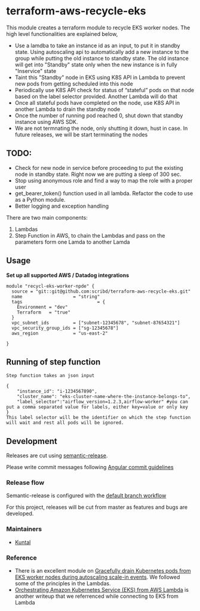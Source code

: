 # terraform-aws-recycle-eks

This module creates a terraform module to recycle EKS worker nodes. The high level functionalities are explained below,
 - Use a lamdba to take an instance id as an input, to put it in standby state. Using autoscaling api to automatically add a new instance to the group while putting the old instance to standby state. The old instance will get into "Standby" state only when the new instance is in fully "Inservice" state
 - Taint this "Standby" node in EKS using K8S API in Lambda to prevent new pods from getting scheduled into this node
 - Periodically use K8S API check for status of “stateful” pods on that node based on the label selector provided. Another Lambda will do that
 - Once all stateful pods have completed on the node, use K8S API in another Lambda to drain the standby node
 - Once the number of running pod reached 0, shut down that standby instance using AWS SDK.
 - We are not termnating the node, only shutting it down, hust in case. In future releases, we will be start terminating the nodes

## TODO:
 - Check for new node in service before proceeding to put the existing node in standby state. Right now we are putting a sleep of 300 sec.
 - Stop using anonymous role and find a way to map the role with a proper user
 - get_bearer_token() function used in all lambda. Refactor the code to use as a Python module.
 - Better logging and exception handling

There are two main components:

1. Lambdas
2. Step Function in AWS, to chain the Lambdas and pass on the parameters form one Lamda to another Lamda


## Usage

**Set up all supported AWS / Datadog integrations**

```
module "recycl-eks-worker-npde" {
  source = "git::git@github.com:scribd/terraform-aws-recycle-eks.git"
  name                   = "string"
  tags                            = {
    Environment = "dev"
    Terraform   = "true"
  }
  vpc_subnet_ids         = ["subnet-12345678", "subnet-87654321"]
  vpc_security_group_ids = ["sg-12345678"]
  aws_region             = "us-east-2"

}
```

## Running of step function

```
Step function takes an json input 

{
    "instance_id": "i-1234567890",
    "cluster_name": "eks-cluster-name-where-the-instance-belongs-to",
    "label_selector":"airflow_version=1.2.3,airflow-worker" #you can put a comma separated value for labels, either key=value or only key
}
This label selector will be the identifier on which the step function will wait and rest all pods will be ignored.

```

## Development

Releases are cut using [semantic-release](https://github.com/semantic-release/semantic-release).

Please write commit messages following [Angular commit guidelines](https://github.com/angular/angular.js/blob/master/DEVELOPERS.md#-git-commit-guidelines)


### Release flow

Semantic-release is configured with the [default branch workflow](https://semantic-release.gitbook.io/semantic-release/usage/configuration#branches)

For this project, releases will be cut from master as features and bugs are developed.


### Maintainers
- [Kuntal](https://github.com/kuntalkumarbasu)

### Reference
- There is an excellent module on [Gracefully drain Kubernetes pods from EKS worker nodes during autoscaling scale-in events](https://github.com/aws-samples/amazon-k8s-node-drainer). We followed some of the principles in the Lambdas.
- [Orchestrating Amazon Kubernetes Service (EKS) from AWS Lambda](https://medium.com/@alejandro.millan.frias/managing-kubernetes-from-aws-lambda-7922c3546249) is another writeup that we referrenced while connecting to EKS from Lambda

